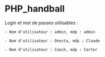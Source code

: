 # PHP_handball
Login et mot de passes utilisables : 

    - Nom d'utilisateur : admin, mdp : admin

    - Nom d'utilisateur : Onesta, mdp : Claude
    
    - Nom d'utilisateur : Coach, mdp : Carter
